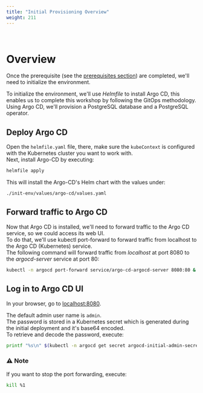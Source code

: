 ```yaml
---
title: "Initial Provisioning Overview"
weight: 211
---
```

<br>

# Overview

Once the prerequisite (see the [prerequisites section](../01_intro.md#prerequisites)) are completed, we'll need to initialize the environment.

To initialize the environment, we'll use _Helmfile_ to install Argo CD, this enables us to complete this workshop by following the GitOps methodology.  
Using Argo CD, we'll provision a PostgreSQL database and a PostgreSQL operator.  

## Deploy Argo CD

Open the `helmfile.yaml` file, there, make sure the `kubeContext` is configured with the Kubernetes cluster you want to work with.  
Next, install Argo-CD by executing:

```sh
helmfile apply
```

This will install the Argo-CD's Helm chart with the values under:  

```sh
./init-env/values/argo-cd/values.yaml
```

## Forward traffic to Argo CD

Now that Argo CD is installed, we'll need to forward traffic to the Argo CD service, so we could access its web UI.  
To do that, we'll use kubectl port-forward to forward traffic from localhost to the Argo CD (Kubernetes) service.  
The following command will forward traffic from _localhost_ at port 8080 to the _argocd-server_ service at port 80:

```sh
kubectl -n argocd port-forward service/argo-cd-argocd-server 8080:80 &
```

## Log in to Argo CD UI

In your browser, go to [localhost:8080](http://localhost:8080).  

The default admin user name is `admin`.  
The password is stored in a Kubernetes secret which is generated during the initial deployment and it's base64 encoded.  
To retrieve and decode the password, execute:

```sh
printf "%s\n" $(kubectl -n argocd get secret argocd-initial-admin-secret -o jsonpath="{.data.password}" |base64 -d)
```

### :warning: Note

If you want to stop the port forwarding, execute:

```sh
kill %1
```
